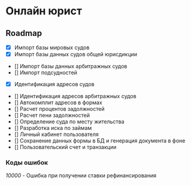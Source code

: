 # Онлайн юрист

## Roadmap

 - [x] Импорт базы мировых судов
 - [x] Импорт базы данных судов общей юрисдикции
 - [] Импорт базы данных арбитражных судов
 - [] Импорт подсудностей
 - [x] Идентификация адресов судов 
 - [] Идентификация адресов арбитражных судов 
 - [] Автокомплит адресов в формах
 - [] Расчет процентов задолжностей
 - [] Расчет пени задолжностей
 - [] Определение суда по месту жительства
 - [] Разработка иска по займам
 - [] Личный кабинет пользователя
 - [] Сохранение данных формы в БД и генерация документа в фоне
 - [] Пользовательский счет и транзакции

### Коды ошибок

*10000* - Ошибка при получении ставки рефинансирования